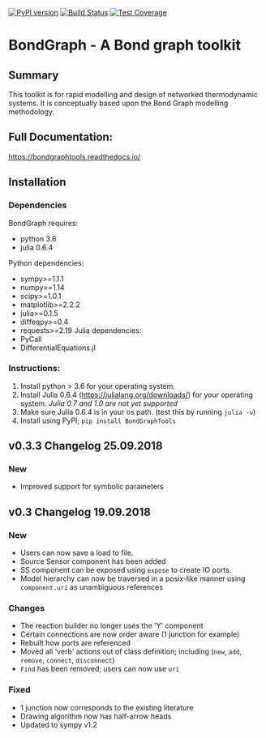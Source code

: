 [![PyPI version](https://badge.fury.io/py/BondGraphTools.svg)](https://badge.fury.io/py/BondGraphTools)
[![Build Status](https://travis-ci.org/BondGraphTools/BondGraphTools.svg?branch=master)](https://travis-ci.org/BondGraphTools/BondGraphTools)
[![Test Coverage](https://api.codeclimate.com/v1/badges/727c4f858ad693439f3f/test_coverage)](https://codeclimate.com/github/BondGraphTools/BondGraphTools/test_coverage)
# BondGraph - A Bond graph toolkit
## Summary

This toolkit is for rapid modelling and design of networked thermodynamic systems.
It is conceptually based upon the Bond Graph modelling methodology.

## Full Documentation:

https://bondgraphtools.readthedocs.io/

## Installation

### Dependencies

BondGraph requires:
- python 3.6
- julia 0.6.4

Python dependencies:
- sympy>=1.1.1
- numpy>=1.14
- scipy>=1.0.1
- matplotlib>=2.2.2
- julia>=0.1.5
- diffeqpy>=0.4
- requests>=2.19
Julia dependencies:
 - PyCall
 - DifferentialEquations.jl

### Instructions:
1. Install python > 3.6 for your operating system.
2. Install Julia 0.6.4 (https://julialang.org/downloads/) for your operating
 system. _Julia 0.7 and 1.0 are not yet supported_
3. Make sure Julia 0.6.4 is in your os path. (test this by running `julia -v`)
4. Install using PyPI; `pip install BondGraphTools`

## v0.3.3 Changelog 25.09.2018

### New

- Improved support for symbolic parameters

## v0.3 Changelog 19.09.2018

### New

- Users can now save a load to file.
- Source Sensor component has been added
- SS component can be exposed using `expose` to create IO ports.
- Model hierarchy can now be traversed in a posix-like manner using
`component.uri` as unambiguous references

### Changes
- The reaction builder no longer uses the 'Y' component
- Certain connections are now order aware (1 junction for example)
- Rebuilt how ports are referenced
- Moved all 'verb' actions out of class definition; including (`new`, `add`,
`remove`, `connect`, `disconnect`)
- `Find` has been removed; users can now use `uri`

### Fixed
- 1 junction now corresponds to the existing literature
- Drawing algorithm now has half-arrow heads
- Updated to sympy v1.2
